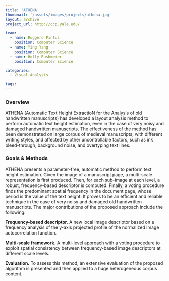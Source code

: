 ```yaml
---
title: 'ATHENA'
thumbnail: '/assets/images/projects/athena.jpg'
layout: archive
project_url: http://ccp.yale.edu/

team:
  - name: Ruggero Pintus
    position: Computer Science
  - name: Ying Yang 
    position: Computer Science
  - name: Holly Rushmeier
    position: Computer Science

categories:
  - Visual Analysis

tags:
---
```


### Overview

ATHENA (Automatic Text Height ExtractioN for the Analysis of old handwritten manuscripts) has developed a layout analysis method to perform automatic text height estimation, even in the case of very noisy and damaged handwritten manuscripts. The effectiveness of the method has been demonstrated on large corpus of medieval manuscripts, with different writing styles, and affected by other uncontrollable factors, such as ink bleed-through, background noise, and overtyping text lines.

### Goals &amp; Methods

ATHENA presents a parameter-free, automatic method to perform text height estimation. Given the image of a manuscript
page, a multi-scale representation is first produced. Then, for each sub-image at each level, a robust, frequency-based
descriptor is computed. Finally, a voting procedure finds the predominant spatial frequency in the document page, whose
period is the value of the text height. It proves to be an efficient and reliable technique in the case of very noisy and
damaged old handwritten manuscripts. The major contributions of the proposed approach include the following:

**Frequency-based descriptor.** A new local image descriptor based on a frequency analysis of the y-axis projected profile
of the normalized image autocorrelation function.

**Multi-scale framework.** A multi-level approach with a voting procedure to exploit spatial consistency between frequency-based image descriptors at different scale levels.

**Evaluation.** To assess this method, an extensive evaluation of the proposed algorithm is presented and then applied to a huge
heterogeneous corpus content.